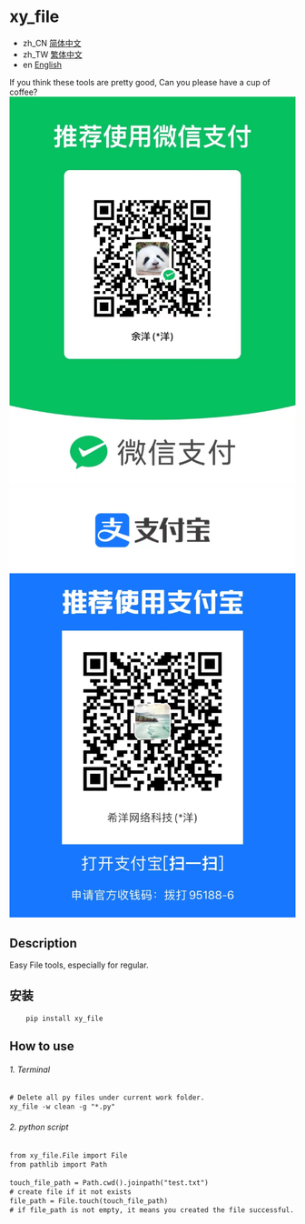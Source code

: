 # xy_file

- zh_CN [简体中文](readme/README_zh_CN.md)
- zh_TW [繁体中文](readme/README_zh_TW.md)
- en [English](readme/README_en.md)

If you think these tools are pretty good, Can you please have a cup of coffee?
![WeChat](readme/WeChat.jpg)
![Alipay](readme/Alipay.jpg)

## Description
Easy File tools, especially for regular.


## 安装

```
    pip install xy_file
```

## How to use

###### 1. Terminal
```
# Delete all py files under current work folder.
xy_file -w clean -g "*.py"

```

###### 2. python script

```
from xy_file.File import File
from pathlib import Path

touch_file_path = Path.cwd().joinpath("test.txt")
# create file if it not exists
file_path = File.touch(touch_file_path)
# if file_path is not empty, it means you created the file successful.
```